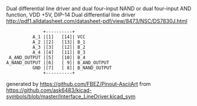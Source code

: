 Dual differential line driver and dual four-input NAND or dual four-input AND function, VDD +5V, DIP-14
Dual differential line driver
http://pdf1.alldatasheet.com/datasheet-pdf/view/8473/NSC/DS7830J.html


	              +----------+
	          A_1 |[1]   [14]| VCC
	          A_2 |[2]   [13]| B_1
	          A_3 |[3]   [12]| B_2
	          A_4 |[4]   [11]| B_3
	 A_AND_OUTPUT |[5]   [10]| B_4
	A_NAND_OUTPUT |[6]   [ 9]| B_AND_OUTPUT
	          GND |[7]   [ 8]| B_NAND_OUTPUT
	              +----------+


generated by https://github.com/FBEZ/Pinout-AsciiArt from https://github.com/ask6483/kicad-symbols/blob/master/Interface_LineDriver.kicad_sym